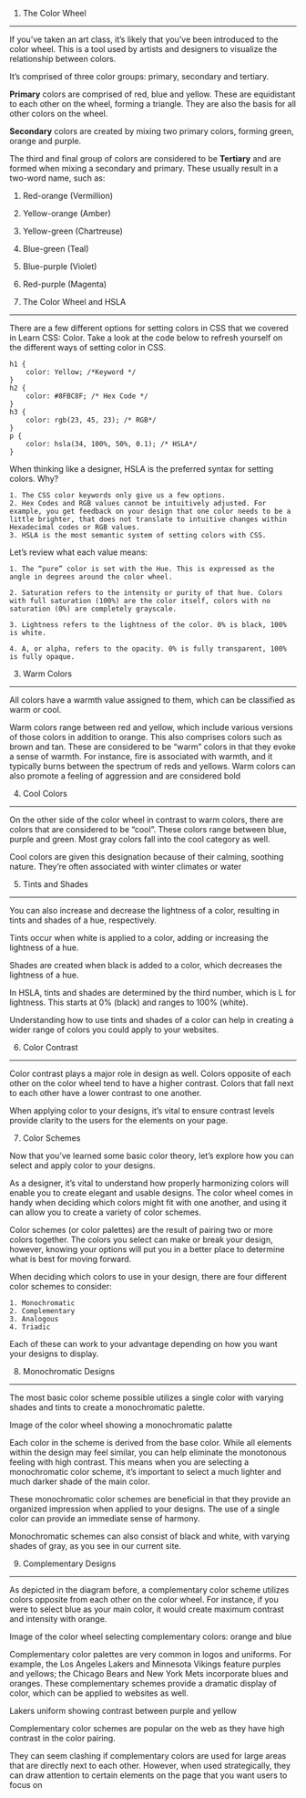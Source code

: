 1. The Color Wheel

---

If you’ve taken an art class, it’s likely that you’ve been introduced to the color wheel. This is a tool used by artists and designers to visualize the relationship between colors.

It’s comprised of three color groups: primary, secondary and tertiary.

**Primary** colors are comprised of red, blue and yellow. These are equidistant to each other on the wheel, forming a triangle. They are also the basis for all other colors on the wheel.

**Secondary** colors are created by mixing two primary colors, forming green, orange and purple.

The third and final group of colors are considered to be **Tertiary** and are formed when mixing a secondary and primary. These usually result in a two-word name, such as:

1.  Red-orange (Vermillion)
2.  Yellow-orange (Amber)
3.  Yellow-green (Chartreuse)
4.  Blue-green (Teal)
5.  Blue-purple (Violet)
6.  Red-purple (Magenta)

7.  The Color Wheel and HSLA

---

There are a few different options for setting colors in CSS that we covered in Learn CSS: Color. Take a look at the code below to refresh yourself on the different ways of setting color in CSS.

```
h1 {
    color: Yellow; /*Keyword */
}
h2 {
    color: #8FBC8F; /* Hex Code */
}
h3 {
    color: rgb(23, 45, 23); /* RGB*/
}
p {
    color: hsla(34, 100%, 50%, 0.1); /* HSLA*/
}
```

When thinking like a designer, HSLA is the preferred syntax for setting colors. Why?

    1. The CSS color keywords only give us a few options.
    2. Hex Codes and RGB values cannot be intuitively adjusted. For example, you get feedback on your design that one color needs to be a little brighter, that does not translate to intuitive changes within Hexadecimal codes or RGB values.
    3. HSLA is the most semantic system of setting colors with CSS.

Let’s review what each value means:

    1. The “pure” color is set with the Hue. This is expressed as the angle in degrees around the color wheel.

    2. Saturation refers to the intensity or purity of that hue. Colors with full saturation (100%) are the color itself, colors with no saturation (0%) are completely grayscale.

    3. Lightness refers to the lightness of the color. 0% is black, 100% is white.

    4. A, or alpha, refers to the opacity. 0% is fully transparent, 100% is fully opaque.

3. Warm Colors

---

All colors have a warmth value assigned to them, which can be classified as warm or cool.

Warm colors range between red and yellow, which include various versions of those colors in addition to orange. This also comprises colors such as brown and tan. These are considered to be “warm” colors in that they evoke a sense of warmth. For instance, fire is associated with warmth, and it typically burns between the spectrum of reds and yellows. Warm colors can also promote a feeling of aggression and are considered bold

4. Cool Colors

---

On the other side of the color wheel in contrast to warm colors, there are colors that are considered to be “cool”. These colors range between blue, purple and green. Most gray colors fall into the cool category as well.

Cool colors are given this designation because of their calming, soothing nature. They’re often associated with winter climates or water

5. Tints and Shades

---

You can also increase and decrease the lightness of a color, resulting in tints and shades of a hue, respectively.

Tints occur when white is applied to a color, adding or increasing the lightness of a hue.

Shades are created when black is added to a color, which decreases the lightness of a hue.

In HSLA, tints and shades are determined by the third number, which is L for lightness. This starts at 0% (black) and ranges to 100% (white).

Understanding how to use tints and shades of a color can help in creating a wider range of colors you could apply to your websites.

6. Color Contrast

---

Color contrast plays a major role in design as well. Colors opposite of each other on the color wheel tend to have a higher contrast. Colors that fall next to each other have a lower contrast to one another.

When applying color to your designs, it’s vital to ensure contrast levels provide clarity to the users for the elements on your page.

7. Color Schemes

Now that you’ve learned some basic color theory, let’s explore how you can select and apply color to your designs.

As a designer, it’s vital to understand how properly harmonizing colors will enable you to create elegant and usable designs. The color wheel comes in handy when deciding which colors might fit with one another, and using it can allow you to create a variety of color schemes.

Color schemes (or color palettes) are the result of pairing two or more colors together. The colors you select can make or break your design, however, knowing your options will put you in a better place to determine what is best for moving forward.

When deciding which colors to use in your design, there are four different color schemes to consider:

    1. Monochromatic
    2. Complementary
    3. Analogous
    4. Triadic

Each of these can work to your advantage depending on how you want your designs to display.

8. Monochromatic Designs

---

The most basic color scheme possible utilizes a single color with varying shades and tints to create a monochromatic palette.

Image of the color wheel showing a monochromatic palatte

Each color in the scheme is derived from the base color. While all elements within the design may feel similar, you can help eliminate the monotonous feeling with high contrast. This means when you are selecting a monochromatic color scheme, it’s important to select a much lighter and much darker shade of the main color.

These monochromatic color schemes are beneficial in that they provide an organized impression when applied to your designs. The use of a single color can provide an immediate sense of harmony.

Monochromatic schemes can also consist of black and white, with varying shades of gray, as you see in our current site.

9. Complementary Designs

---

As depicted in the diagram before, a complementary color scheme utilizes colors opposite from each other on the color wheel. For instance, if you were to select blue as your main color, it would create maximum contrast and intensity with orange.

Image of the color wheel selecting complementary colors: orange and blue

Complementary color palettes are very common in logos and uniforms. For example, the Los Angeles Lakers and Minnesota Vikings feature purples and yellows; the Chicago Bears and New York Mets incorporate blues and oranges. These complementary schemes provide a dramatic display of color, which can be applied to websites as well.

Lakers uniform showing contrast between purple and yellow

Complementary color schemes are popular on the web as they have high contrast in the color pairing.

They can seem clashing if complementary colors are used for large areas that are directly next to each other. However, when used strategically, they can draw attention to certain elements on the page that you want users to focus on

